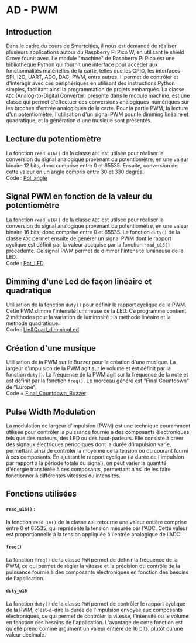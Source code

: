# AD - PWM
## Introduction
Dans le cadre du cours de Smartcities, il nous est demandé de réaliser plusieurs applications autour du Raspberry Pi Pico W, en utilisant le shield Grove founit avec.
Le module "machine" de Raspberry Pi Pico est une bibliothèque Python qui fournit une interface pour accéder aux fonctionnalités matérielles de la carte, telles que les GPIO, les interfaces SPI, I2C, UART, ADC, DAC, PWM, entre autres. Il permet de contrôler et d'interagir avec ces périphériques en utilisant des instructions Python simples, facilitant ainsi la programmation de projets embarqués. La classe `ADC` (Analog-to-Digital Converter) présente dans le module machine, est une classe qui permet d'effectuer des conversions analogiques-numériques sur les broches d'entrée analogiques de la carte.
Pour la partie PWM, la lecture d'un potentiomètre, l'utilisation d'un signal PWM pour le dimming linéaire et quadratique, et la génération d'une musique sont présentés.
## Lecture du potentiomètre
La fonction `read_u16()` de la classe `ADC` est utilsée pour réaliser la conversion du signal analogique provenant du potentiomètre, en une valeur binaire 12 bits, donc comprise entre 0 et 65535. Ensuite, conversion de cette valeur en un angle compris entre 30 et 330 degrés.   <BR>
Code : [Pot_angle](https://github.com/hepl-leclercq/smartcities/blob/52242becf5d6158fb5e8ecf648cea9acf3f825bd/AD_PWM/Pot_angle.py)

## Signal PWM en fonction de la valeur du potentiomètre
La fonction `read_u16()` de la classe `ADC` est utilsée pour réaliser la conversion du signal analogique provenant du potentiomètre, en une valeur binaire 16 bits, donc comprise entre 0 et 65535. La fonction `duty()` de la classe `ADC` permet ensuite de générer un signal PWM dont le rapport cyclique est définit par la valeur accquise par la fonction `read_u16()` précédente. Ce signal PWM permet de dimmer l'intensité lumineuse de la LED. <BR>
Code : [Pot_LED](https://github.com/hepl-leclercq/smartcities/blob/fae5f5ee30da61839b5e29f9089763c6f4e1b1fb/AD_PWM/Pot_LED.py)
## Dimming d'une Led de façon linéaire et quadratique
  Utilisation de la fonction `duty()` pour définir le rapport cyclique de la PWM. Cette PWM dimme l'intensité lumineuse de la LED. Ce programme contient 2 méthodes pour la variation de luminosité : la méthode linéaire et la méthode quadratique.<BR>
Code : [Lin&Quad_dimmingLed](https://github.com/hepl-leclercq/smartcities/blob/0a0aa7913e14d9f004b816ff375e80577415b072/AD_PWM/Lin&Quad_dimmingLed.py)
## Création d'une musique
Utilisation de la PWM sur le Buzzer pour la création d'une musique. La largeur d'impulsion de la PWM agit sur le volume et est définit par la fonction `duty()`. La fréquence de la PWM agit sur la fréquence de la note et est définit par la fonction `freq()`. Le morceau généré est "Final Countdown" de "Europe".<BR>
Code = [Final_Countdown_Buzzer](https://github.com/hepl-leclercq/smartcities/blob/4b91a1f2deeb30321c6f24695a13a5e49e7f2d20/AD_PWM/Final_Countdown_Buzzer.py)
## Pulse Width Modulation
La modulation de largeur d'impulsion (PWM) est une technique couramment utilisée pour contrôler la puissance fournie à des composants électroniques tels que des moteurs, des LED ou des haut-parleurs. Elle consiste à créer des signaux électriques périodiques dont la durée d'impulsion varie, permettant ainsi de contrôler la moyenne de la tension ou du courant fourni à ces composants. En ajustant le rapport cyclique (la durée de l'impulsion par rapport à la période totale du signal), on peut varier la quantité d'énergie transférée à ces composants, permettant ainsi de les faire fonctionner à différentes vitesses ou intensités.
  
## Fonctions utilisées
#### `read_u16()` :   
la fonction `read_16()` de la classe `ADC` retourne une valeur entière comprise entre 0 et 65535, qui représente la tension mesurée par l'ADC. Cette valeur est proportionnelle à la tension appliquée à l'entrée analogique de l'ADC.  
  
#### `freq()`
La fonction `freq()` de la classe `PWM` permet de définir la fréquence de la PWM, ce qui permet de régler la vitesse et la précision du contrôle de la puissance fournie à des composants électroniques en fonction des besoins de l'application.

#### `duty_u16`
La fonction `duty()` de la classe `PWM` permet de contrôler le rapport cyclique de la PWM, c'est-à-dire la durée de l'impulsion envoyée aux composants électroniques, ce qui permet de contrôler la vitesse, l'intensité ou le volume en fonction des besoins de l'application. L'avantage de cette fonction est qu'elle prend comme argument un valeur entière de 16 bits, plutôt qu'une valeur décimale.
